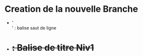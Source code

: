 # Creation de la nouvelle Branche

- '<br>' : balise saut de ligne
- ~~<h1>~~ : Balise de titre Niv1

